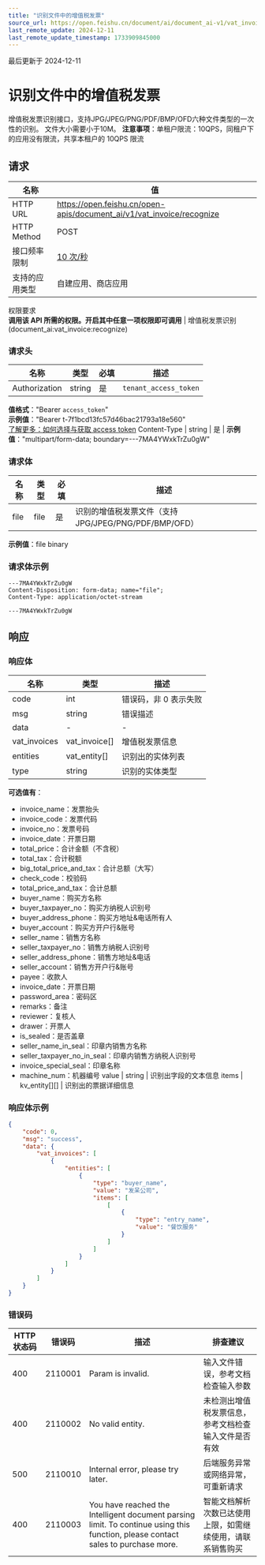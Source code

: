 ```yaml
---
title: "识别文件中的增值税发票"
source_url: https://open.feishu.cn/document/ai/document_ai-v1/vat_invoice/recognize
last_remote_update: 2024-12-11
last_remote_update_timestamp: 1733909845000
---
```

最后更新于 2024-12-11

# 识别文件中的增值税发票

增值税发票识别接口，支持JPG/JPEG/PNG/PDF/BMP/OFD六种文件类型的一次性的识别。
文件大小需要小于10M。
**注意事项**：单租户限流：10QPS，同租户下的应用没有限流，共享本租户的 10QPS 限流

## 请求
名称 | 值
---|---
HTTP URL | https://open.feishu.cn/open-apis/document_ai/v1/vat_invoice/recognize
HTTP Method | POST
接口频率限制 | [10 次/秒](https://open.feishu.cn/document/ukTMukTMukTM/uUzN04SN3QjL1cDN)
支持的应用类型 | 自建应用、商店应用
权限要求  
            **调用该 API 所需的权限。开启其中任意一项权限即可调用** | 增值税发票识别(document_ai:vat_invoice:recognize)

### 请求头

名称 | 类型 | 必填 | 描述
--- | --- | --- | ---
Authorization | string | 是 | `tenant_access_token`  
**值格式**："Bearer `access_token`"  
**示例值**："Bearer t-7f1bcd13fc57d46bac21793a18e560"  
[了解更多：如何选择与获取 access token](https://open.feishu.cn/document/uAjLw4CM/ugTN1YjL4UTN24CO1UjN/trouble-shooting/how-to-choose-which-type-of-token-to-use)
Content-Type | string | 是 | **示例值**："multipart/form-data; boundary=---7MA4YWxkTrZu0gW"

### 请求体

名称 | 类型 | 必填 | 描述
--- | --- | --- | ---
file | file | 是 | 识别的增值税发票文件（支持JPG/JPEG/PNG/PDF/BMP/OFD）  
**示例值**：file binary

### 请求体示例

```HTTP
---7MA4YWxkTrZu0gW
Content-Disposition: form-data; name="file";
Content-Type: application/octet-stream

---7MA4YWxkTrZu0gW
```

## 响应

### 响应体

名称 | 类型 | 描述
--- | --- | ---
code | int | 错误码，非 0 表示失败
msg | string | 错误描述
data | \- | \-
vat_invoices | vat_invoice\[\] | 增值税发票信息
entities | vat_entity\[\] | 识别出的实体列表
type | string | 识别的实体类型  
**可选值有**：  
- invoice_name：发票抬头  
- invoice_code：发票代码  
- invoice_no：发票号码  
- invoice_date：开票日期  
- total_price：合计金额（不含税）  
- total_tax：合计税额  
- big_total_price_and_tax：合计总额（大写）  
- check_code：校验码  
- total_price_and_tax：合计总额  
- buyer_name：购买方名称  
- buyer_taxpayer_no：购买方纳税人识别号  
- buyer_address_phone：购买方地址&电话所有人  
- buyer_account：购买方开户行&账号  
- seller_name：销售方名称  
- seller_taxpayer_no：销售方纳税人识别号  
- seller_address_phone：销售方地址&电话  
- seller_account：销售方开户行&账号  
- payee：收款人  
- invoice_date：开票日期  
- password_area：密码区  
- remarks：备注  
- reviewer：复核人  
- drawer：开票人  
- is_sealed：是否盖章  
- seller_name_in_seal：印章内销售方名称  
- seller_taxpayer_no_in_seal：印章内销售方纳税人识别号  
- invoice_special_seal：印章名称  
- machine_num：机器编号
value | string | 识别出字段的文本信息
items | kv_entity\[\]\[\] | 识别出的票据详细信息

### 响应体示例
```json
{
    "code": 0,
    "msg": "success",
    "data": {
        "vat_invoices": [
            {
                "entities": [
                    {
                        "type": "buyer_name",
                        "value": "发呆公司",
                        "items": [
                            [
                                {
                                    "type": "entry_name",
                                    "value": "餐饮服务"
                                }
                            ]
                        ]
                    }
                ]
            }
        ]
    }
}
```

### 错误码

HTTP状态码 | 错误码 | 描述 | 排查建议
--- | --- | --- | ---
400 | 2110001 | Param is invalid. | 输入文件错误，参考文档检查输入参数
400 | 2110002 | No valid entity. | 未检测出增值税发票信息，参考文档检查输入文件是否有效
500 | 2110010 | Internal error, please try later. | 后端服务异常或网络异常，可重新请求
400 | 2110003 | You have reached the Intelligent document parsing limit. To continue using this function, please contact sales to purchase more. | 智能文档解析次数已达使用上限，如需继续使用，请联系销售购买
